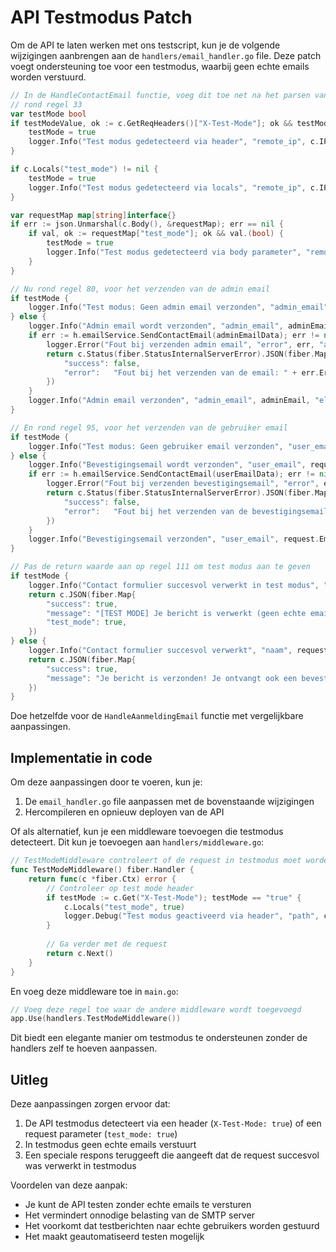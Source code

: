 # API Testmodus Patch

Om de API te laten werken met ons testscript, kun je de volgende wijzigingen aanbrengen aan de `handlers/email_handler.go` file. Deze patch voegt ondersteuning toe voor een testmodus, waarbij geen echte emails worden verstuurd.

```go
// In de HandleContactEmail functie, voeg dit toe net na het parsen van het request
// rond regel 33
var testMode bool
if testModeValue, ok := c.GetReqHeaders()["X-Test-Mode"]; ok && testModeValue == "true" {
    testMode = true
    logger.Info("Test modus gedetecteerd via header", "remote_ip", c.IP())
}

if c.Locals("test_mode") != nil {
    testMode = true
    logger.Info("Test modus gedetecteerd via locals", "remote_ip", c.IP())
}

var requestMap map[string]interface{}
if err := json.Unmarshal(c.Body(), &requestMap); err == nil {
    if val, ok := requestMap["test_mode"]; ok && val.(bool) {
        testMode = true
        logger.Info("Test modus gedetecteerd via body parameter", "remote_ip", c.IP())
    }
}

// Nu rond regel 80, voor het verzenden van de admin email
if testMode {
    logger.Info("Test modus: Geen admin email verzonden", "admin_email", adminEmail)
} else {
    logger.Info("Admin email wordt verzonden", "admin_email", adminEmail, "contact_naam", request.Naam)
    if err := h.emailService.SendContactEmail(adminEmailData); err != nil {
        logger.Error("Fout bij verzenden admin email", "error", err, "admin_email", adminEmail, "elapsed", time.Since(start))
        return c.Status(fiber.StatusInternalServerError).JSON(fiber.Map{
            "success": false,
            "error":   "Fout bij het verzenden van de email: " + err.Error(),
        })
    }
    logger.Info("Admin email verzonden", "admin_email", adminEmail, "elapsed", time.Since(start))
}

// En rond regel 95, voor het verzenden van de gebruiker email
if testMode {
    logger.Info("Test modus: Geen gebruiker email verzonden", "user_email", request.Email)
} else {
    logger.Info("Bevestigingsemail wordt verzonden", "user_email", request.Email, "naam", request.Naam)
    if err := h.emailService.SendContactEmail(userEmailData); err != nil {
        logger.Error("Fout bij verzenden bevestigingsemail", "error", err, "user_email", request.Email, "elapsed", time.Since(start))
        return c.Status(fiber.StatusInternalServerError).JSON(fiber.Map{
            "success": false,
            "error":   "Fout bij het verzenden van de bevestigingsemail: " + err.Error(),
        })
    }
    logger.Info("Bevestigingsemail verzonden", "user_email", request.Email, "elapsed", time.Since(start))
}

// Pas de return waarde aan op regel 111 om test modus aan te geven
if testMode {
    logger.Info("Contact formulier succesvol verwerkt in test modus", "naam", request.Naam, "email", request.Email, "total_elapsed", time.Since(start))
    return c.JSON(fiber.Map{
        "success": true,
        "message": "[TEST MODE] Je bericht is verwerkt (geen echte email verzonden).",
        "test_mode": true,
    })
} else {
    logger.Info("Contact formulier succesvol verwerkt", "naam", request.Naam, "email", request.Email, "total_elapsed", time.Since(start))
    return c.JSON(fiber.Map{
        "success": true,
        "message": "Je bericht is verzonden! Je ontvangt ook een bevestiging per email.",
    })
}
```

Doe hetzelfde voor de `HandleAanmeldingEmail` functie met vergelijkbare aanpassingen.

## Implementatie in code

Om deze aanpassingen door te voeren, kun je:

1. De `email_handler.go` file aanpassen met de bovenstaande wijzigingen
2. Hercompileren en opnieuw deployen van de API

Of als alternatief, kun je een middleware toevoegen die testmodus detecteert. Dit kun je toevoegen aan `handlers/middleware.go`:

```go
// TestModeMiddleware controleert of de request in testmodus moet worden uitgevoerd
func TestModeMiddleware() fiber.Handler {
    return func(c *fiber.Ctx) error {
        // Controleer op test mode header
        if testMode := c.Get("X-Test-Mode"); testMode == "true" {
            c.Locals("test_mode", true)
            logger.Debug("Test modus geactiveerd via header", "path", c.Path(), "ip", c.IP())
        }
        
        // Ga verder met de request
        return c.Next()
    }
}
```

En voeg deze middleware toe in `main.go`:

```go
// Voeg deze regel toe waar de andere middleware wordt toegevoegd
app.Use(handlers.TestModeMiddleware())
```

Dit biedt een elegante manier om testmodus te ondersteunen zonder de handlers zelf te hoeven aanpassen.

## Uitleg

Deze aanpassingen zorgen ervoor dat:

1. De API testmodus detecteert via een header (`X-Test-Mode: true`) of een request parameter (`test_mode: true`)
2. In testmodus geen echte emails verstuurt
3. Een speciale respons teruggeeft die aangeeft dat de request succesvol was verwerkt in testmodus

Voordelen van deze aanpak:
- Je kunt de API testen zonder echte emails te versturen
- Het vermindert onnodige belasting van de SMTP server
- Het voorkomt dat testberichten naar echte gebruikers worden gestuurd
- Het maakt geautomatiseerd testen mogelijk 